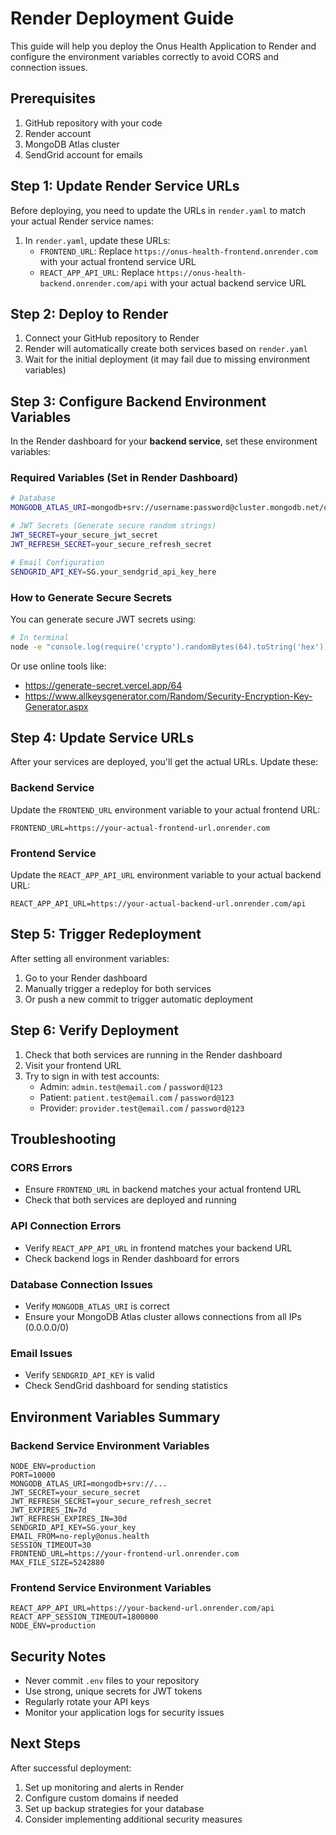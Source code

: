 # Render Deployment Guide

This guide will help you deploy the Onus Health Application to Render and configure the environment variables correctly to avoid CORS and connection issues.

## Prerequisites

1. GitHub repository with your code
2. Render account
3. MongoDB Atlas cluster
4. SendGrid account for emails

## Step 1: Update Render Service URLs

Before deploying, you need to update the URLs in `render.yaml` to match your actual Render service names:

1. In `render.yaml`, update these URLs:
   - `FRONTEND_URL`: Replace `https://onus-health-frontend.onrender.com` with your actual frontend service URL
   - `REACT_APP_API_URL`: Replace `https://onus-health-backend.onrender.com/api` with your actual backend service URL

## Step 2: Deploy to Render

1. Connect your GitHub repository to Render
2. Render will automatically create both services based on `render.yaml`
3. Wait for the initial deployment (it may fail due to missing environment variables)

## Step 3: Configure Backend Environment Variables

In the Render dashboard for your **backend service**, set these environment variables:

### Required Variables (Set in Render Dashboard)

```bash
# Database
MONGODB_ATLAS_URI=mongodb+srv://username:password@cluster.mongodb.net/onus-health?retryWrites=true&w=majority

# JWT Secrets (Generate secure random strings)
JWT_SECRET=your_secure_jwt_secret
JWT_REFRESH_SECRET=your_secure_refresh_secret

# Email Configuration
SENDGRID_API_KEY=SG.your_sendgrid_api_key_here
```

### How to Generate Secure Secrets

You can generate secure JWT secrets using:

```bash
# In terminal
node -e "console.log(require('crypto').randomBytes(64).toString('hex'))"
```

Or use online tools like:
- https://generate-secret.vercel.app/64
- https://www.allkeysgenerator.com/Random/Security-Encryption-Key-Generator.aspx

## Step 4: Update Service URLs

After your services are deployed, you'll get the actual URLs. Update these:

### Backend Service
Update the `FRONTEND_URL` environment variable to your actual frontend URL:
```
FRONTEND_URL=https://your-actual-frontend-url.onrender.com
```

### Frontend Service
Update the `REACT_APP_API_URL` environment variable to your actual backend URL:
```
REACT_APP_API_URL=https://your-actual-backend-url.onrender.com/api
```

## Step 5: Trigger Redeployment

After setting all environment variables:
1. Go to your Render dashboard
2. Manually trigger a redeploy for both services
3. Or push a new commit to trigger automatic deployment

## Step 6: Verify Deployment

1. Check that both services are running in the Render dashboard
2. Visit your frontend URL
3. Try to sign in with test accounts:
   - Admin: `admin.test@email.com` / `password@123`
   - Patient: `patient.test@email.com` / `password@123`
   - Provider: `provider.test@email.com` / `password@123`

## Troubleshooting

### CORS Errors
- Ensure `FRONTEND_URL` in backend matches your actual frontend URL
- Check that both services are deployed and running

### API Connection Errors
- Verify `REACT_APP_API_URL` in frontend matches your backend URL
- Check backend logs in Render dashboard for errors

### Database Connection Issues
- Verify `MONGODB_ATLAS_URI` is correct
- Ensure your MongoDB Atlas cluster allows connections from all IPs (0.0.0.0/0)

### Email Issues
- Verify `SENDGRID_API_KEY` is valid
- Check SendGrid dashboard for sending statistics

## Environment Variables Summary

### Backend Service Environment Variables
```
NODE_ENV=production
PORT=10000
MONGODB_ATLAS_URI=mongodb+srv://...
JWT_SECRET=your_secure_secret
JWT_REFRESH_SECRET=your_secure_refresh_secret
JWT_EXPIRES_IN=7d
JWT_REFRESH_EXPIRES_IN=30d
SENDGRID_API_KEY=SG.your_key
EMAIL_FROM=no-reply@onus.health
SESSION_TIMEOUT=30
FRONTEND_URL=https://your-frontend-url.onrender.com
MAX_FILE_SIZE=5242880
```

### Frontend Service Environment Variables
```
REACT_APP_API_URL=https://your-backend-url.onrender.com/api
REACT_APP_SESSION_TIMEOUT=1800000
NODE_ENV=production
```

## Security Notes

- Never commit `.env` files to your repository
- Use strong, unique secrets for JWT tokens
- Regularly rotate your API keys
- Monitor your application logs for security issues

## Next Steps

After successful deployment:
1. Set up monitoring and alerts in Render
2. Configure custom domains if needed
3. Set up backup strategies for your database
4. Consider implementing additional security measures 